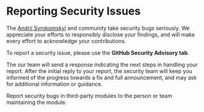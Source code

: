 # Reporting Security Issues

The [Andrii Syrokomskyi](https://syrokomskyi.com) and community take security bugs seriously. We appreciate your efforts to responsibly disclose your findings, and will make every effort to acknowledge your contributions.

To report a security issue, please use the **GitHub Security Advisory tab**.

The our team will send a response indicating the next steps in handling your report. After the initial reply to your report, the security team will keep you informed of the progress towards a fix and full announcement, and may ask for additional information or guidance.

Report security bugs in third-party modules to the person or team maintaining the module.
